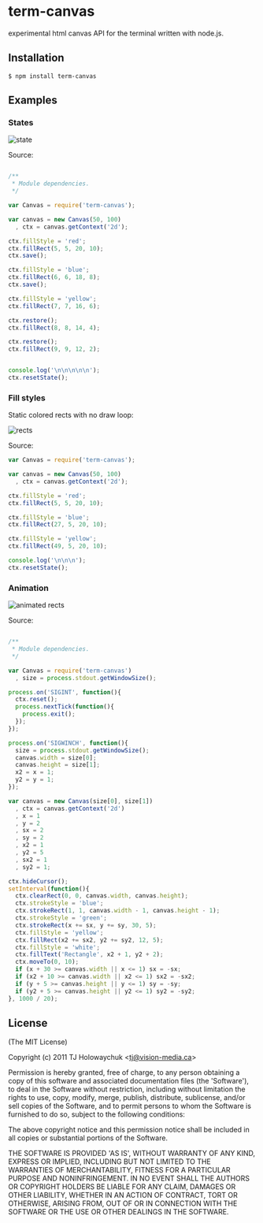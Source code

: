 
# term-canvas

  experimental html canvas API for the terminal written with node.js.

## Installation

```
$ npm install term-canvas
```

## Examples

### States

  ![state](http://f.cl.ly/items/0H1E3u371y1o3q2l2G2p/Grab.png)

 Source:

```js

/**
 * Module dependencies.
 */

var Canvas = require('term-canvas');

var canvas = new Canvas(50, 100)
  , ctx = canvas.getContext('2d');

ctx.fillStyle = 'red';
ctx.fillRect(5, 5, 20, 10);
ctx.save();

ctx.fillStyle = 'blue';
ctx.fillRect(6, 6, 18, 8);
ctx.save();

ctx.fillStyle = 'yellow';
ctx.fillRect(7, 7, 16, 6);

ctx.restore();
ctx.fillRect(8, 8, 14, 4);

ctx.restore();
ctx.fillRect(9, 9, 12, 2);


console.log('\n\n\n\n\n');
ctx.resetState();
```

### Fill styles

 Static colored rects with no draw loop:
 
 ![rects](http://f.cl.ly/items/3v3F3j2C0Q3H3t1C0r29/Grab.png)

Source:

```js
var Canvas = require('term-canvas');

var canvas = new Canvas(50, 100)
  , ctx = canvas.getContext('2d');

ctx.fillStyle = 'red';
ctx.fillRect(5, 5, 20, 10);

ctx.fillStyle = 'blue';
ctx.fillRect(27, 5, 20, 10);

ctx.fillStyle = 'yellow';
ctx.fillRect(49, 5, 20, 10);

console.log('\n\n\n');
ctx.resetState();

```

### Animation

  ![animated rects](http://f.cl.ly/items/0s121k3C2R1R0q2w2I1y/Grab.png)

 Source:

```js

/**
 * Module dependencies.
 */

var Canvas = require('term-canvas')
  , size = process.stdout.getWindowSize();

process.on('SIGINT', function(){
  ctx.reset();
  process.nextTick(function(){
    process.exit();
  });
});

process.on('SIGWINCH', function(){
  size = process.stdout.getWindowSize();
  canvas.width = size[0];
  canvas.height = size[1];
  x2 = x = 1;
  y2 = y = 1;
});

var canvas = new Canvas(size[0], size[1])
  , ctx = canvas.getContext('2d')
  , x = 1
  , y = 2
  , sx = 2
  , sy = 2
  , x2 = 1
  , y2 = 5
  , sx2 = 1
  , sy2 = 1;

ctx.hideCursor();
setInterval(function(){
  ctx.clearRect(0, 0, canvas.width, canvas.height);
  ctx.strokeStyle = 'blue';
  ctx.strokeRect(1, 1, canvas.width - 1, canvas.height - 1);
  ctx.strokeStyle = 'green';
  ctx.strokeRect(x += sx, y += sy, 30, 5);
  ctx.fillStyle = 'yellow';
  ctx.fillRect(x2 += sx2, y2 += sy2, 12, 5);
  ctx.fillStyle = 'white';
  ctx.fillText('Rectangle', x2 + 1, y2 + 2);
  ctx.moveTo(0, 10);
  if (x + 30 >= canvas.width || x <= 1) sx = -sx;
  if (x2 + 10 >= canvas.width || x2 <= 1) sx2 = -sx2;
  if (y + 5 >= canvas.height || y <= 1) sy = -sy;
  if (y2 + 5 >= canvas.height || y2 <= 1) sy2 = -sy2;
}, 1000 / 20);
```

## License 

(The MIT License)

Copyright (c) 2011 TJ Holowaychuk &lt;tj@vision-media.ca&gt;

Permission is hereby granted, free of charge, to any person obtaining
a copy of this software and associated documentation files (the
'Software'), to deal in the Software without restriction, including
without limitation the rights to use, copy, modify, merge, publish,
distribute, sublicense, and/or sell copies of the Software, and to
permit persons to whom the Software is furnished to do so, subject to
the following conditions:

The above copyright notice and this permission notice shall be
included in all copies or substantial portions of the Software.

THE SOFTWARE IS PROVIDED 'AS IS', WITHOUT WARRANTY OF ANY KIND,
EXPRESS OR IMPLIED, INCLUDING BUT NOT LIMITED TO THE WARRANTIES OF
MERCHANTABILITY, FITNESS FOR A PARTICULAR PURPOSE AND NONINFRINGEMENT.
IN NO EVENT SHALL THE AUTHORS OR COPYRIGHT HOLDERS BE LIABLE FOR ANY
CLAIM, DAMAGES OR OTHER LIABILITY, WHETHER IN AN ACTION OF CONTRACT,
TORT OR OTHERWISE, ARISING FROM, OUT OF OR IN CONNECTION WITH THE
SOFTWARE OR THE USE OR OTHER DEALINGS IN THE SOFTWARE.